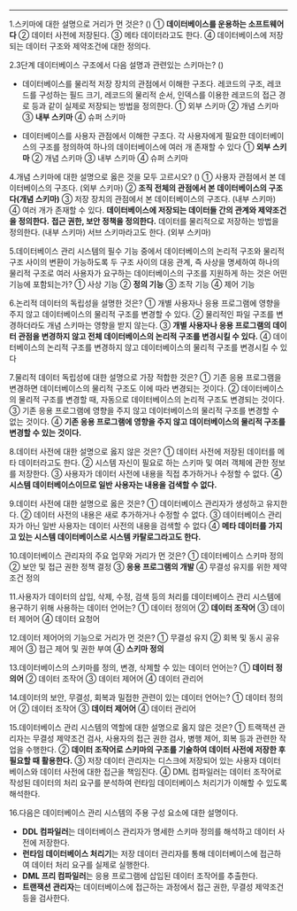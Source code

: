 
---
1.스키마에 대한 설명으로 거리가 먼 것은? ()
     ① **데이터베이스를 운용하는 소프트웨어다**
     ② 데이터 사전에 저장된다.
     ③ 메타 데이터라고도 한다.
     ④ 데이터베이스에 저장되는 데이터 구조와 제약조건에 대한 정의다.

2.3단계 데이터베이스 구조에서 다음 설명과 관련있는 스키마는? ()
- 데이터베이스를 물리적 저장 장치의 관점에서 이해한 구조다. 레코드의 구조, 레코드를 구성하는 필드 크기, 레코드의 물리적 순서, 인덱스를 이용한 레코드의 접근 경로 등과 같이 실제로 저장되는 방법을 정의한다.
     ① 외부 스키마
     ② 개념 스키마
     ③ **내부 스키마**
     ④ 슈퍼 스키마
 
 - 데이터베이스를 사용자 관점에서 이해한 구조다. 각 사용자에게 필요한 데이터베이스의 구조를 정의하여 하나의 데이터베이스에 여러 개 존재할 수 있다
     ① **외부 스키마**
     ② 개념 스키마
     ③ 내부 스키마
     ④ 슈퍼 스키마

4.개념 스키마에 대한 설명으로 옳은 것을 모두 고르시오? ()
     ① 사용자 관점에서 본 데이터베이스의 구조다. (외부 스키마)
     ② **조직 전체의 관점에서 본 데이터베이스의 구조다(개념 스키마)**
     ③ 저장 장치의 관점에서 본 데이터베이스의 구조다. (내부 스키마)
     ④ 여러 개가 존재할 수 있다.
     **데이터베이스에 저장되는 데이터들 간의 관계와 제약조건을 정의한다.**
     **접근 권한, 보안 정책을 정의한다.**
     데이터를 물리적으로 저장하는 방법을 정의한다. (내부 스키마)
     서브 스키마라고도 한다. (외부 스키마)

5.데이터베이스 관리 시스템의 필수 기능 중에서 데이터베이스의 논리적 구조와 물리적 구조 사이의 변환이 가능하도록 두 구조 사이의 대응 관계, 즉 사상을 명세하여 하나의 물리적 구조로 여러 사용자가 요구하는 데이터베이스의 구조를 지원하게 하는 것은 어떤 기능에 포함되는가?
     ① 사상 기능
     ② **정의 기능**
     ③ 조작 기능
     ④ 제어 기능

6.논리적 데이터의 독립성을 설명한 것은?
     ① 개별 사용자나 응용 프로그램에 영향을 주지 않고 데이터베이스의 물리적 구조를 변경할 수 있다.
     ② 물리적인 파일 구조를 변경하더라도 개념 스키마는 영향을 받지 않는다.
     ③ **개별 사용자나 응용 프로그램의 데이터 관점을 변경하지 않고 전체 데이터베이스의 논리적 구조를 변경시킬 수 있다.**
     ④ 데이터베이스의 논리적 구조를 변경하지 않고 데이터베이스의 물리적 구조를 변경시킬 수 있다

7.물리적 데이터 독립성에 대한 설명으로 가장 적합한 것은?
     ① 기존 응용 프로그램을 변경하면 데이터베이스의 물리적 구조도 이에 따라 변경되는 것이다.
     ② 데이터베이스의 물리적 구조를 변경할 때, 자동으로 데이터베이스의 논리적 구조도 변경되는 것이다.
     ③ 기존 응용 프로그램에 영향을 주지 않고 데이터베이스의 물리적 구조를 변경할 수 없는 것이다.
     ④ **기존 응용 프로그램에 영향을 주지 않고 데이터베이스의 물리적 구조를 변경할 수 있는 것이다.**

8.데이터 사전에 대한 설명으로 옳지 않은 것은?
     ① 데이터 사전에 저장된 데이터를 메타 데이터라고도 한다.
     ② 시스템 자신이 필요로 하는 스키마 및 여러 객체에 관한 정보를 저장한다.
     ③ 사용자가 데이터 사전에 내용을 직접 추가하거나 수정할 수 없다.
     ④ **시스템 데이터베이스이므로 일반 사용자는 내용을 검색할 수 없다.**

9.데이터 사전에 대한 설명으로 옳은 것은?
     ① 데이터베이스 관리자가 생성하고 유지한다.
     ② 데이터 사전의 내용은 새로 추가하거나 수정할 수 없다.
     ③ 데이터베이스 관리자가 아닌 일반 사용자는 데이터 사전의 내용을 검색할 수 없다
     ④ **메타 데이터를 가지고 있는 시스템 데이터베이스로 시스템 카탈로그라고도 한다.**

10.데이터베이스 관리자의 주요 업무와 거리가 먼 것은?
     ① 데이터베이스 스키마 정의
     ② 보안 및 접근 권한 정책 결정
     ③ **응용 프로그램의 개발**
     ④ 무결성 유지를 위한 제약조건 정의

11.사용자가 데이터의 삽입, 삭제, 수정, 검색 등의 처리를 데이터베이스 관리 시스템에 용구하기 위해 사용하는 데이터 언어는?
     ① 데이터 정의어
     ② **데이터 조작어**
     ③ 데이터 제어어
     ④ 데이터 요청어

12.데이터 제어어의 기능으로 거리가 먼 것은?
     ① 무결성 유지
     ② 회복 및 동시 공유 제어
     ③ 접근 제어 및 권한 부여
     ④ **스키마 정의**

13.데이터베이스의 스키마를 정의, 변경, 삭제할 수 있는 데이터 언어는?
     ① **데이터 정의어**
     ② 데이터 조작어
     ③ 데이터 제어어
     ④ 데이터 관리어

14.데이터의 보안, 무결성, 회복과 밀접한 관련이 있는 데이터 언어는?
     ① 데이터 정의어
     ② 데이터 조작어
     ③ **데이터 제어어**
     ④ 데이터 관리어

15.데이터베이스 관리 시스템의 역할에 대한 설명으로 옳지 않은 것은?
     ① 트랙잭션 관리자는 무결성 제약조건 검사, 사용자의 접근 권한 검사, 병행 제어, 회복 등과 관련한 작업을 수행한다.
     ② **데이터 조작어로 스키마의 구조를 기술하여 데이터 사전에 저장한 후 필요할 때 활용한다.**
     ③ 저장 데이터 관리자는 디스크에 저장되어 있는 사용자 데이터베이스와 데이터 사전에 대한 접근을 책임진다.
     ④ DML 컴파일러는 데이터 조작어로 작성된 데이터의 처리 요구를 분석하여 런타임 데이터베이스 처리기가 이해할 수 있도록 해석한다.

16.다음은 데이터베이스 관리 시스템의 주용 구성 요소에 대한 설명이다.
- **DDL 컴파일러**는 데이터베이스 관리자가 명세한 스키마 정의를 해석하고 데이터 사전에 저장한다.
- **런타임 데이터베이스 처리기**는 저장 데이터 관리자를 통해 데이터베이스에 접근하여 데이터 처리 요구를 실제로 실행한다.
- **DML 프리 컴파일러**는 응용 프로그램에 삽입된 데이터 조작어를 추출한다.
- **트랜잭션 관리자**는 데이터베이스에 접근하는 과정에서 접근 권한, 무결성 제약조건 등을 검사한다.